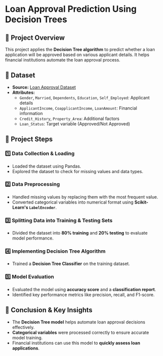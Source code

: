 # Loan Approval Prediction Using Decision Trees

## 📌 Project Overview
This project applies the **Decision Tree algorithm** to predict whether a loan application will be approved based on various applicant details. It helps financial institutions automate the loan approval process.

## 📌 Dataset
- **Source:** [Loan Approval Dataset](https://www.kaggle.com/datasets/architsharma01/loan-approval-prediction-dataset)
- **Attributes:**
  - `Gender`, `Married`, `Dependents`, `Education`, `Self_Employed`: Applicant details  
  - `ApplicantIncome`, `CoapplicantIncome`, `LoanAmount`: Financial information  
  - `Credit_History`, `Property_Area`: Additional factors  
  - `Loan_Status`: Target variable (Approved/Not Approved)

## 📌 Project Steps

### 1️⃣ Data Collection & Loading  
- Loaded the dataset using Pandas.  
- Explored the dataset to check for missing values and data types.  

### 2️⃣ Data Preprocessing  
- Handled missing values by replacing them with the most frequent value.  
- Converted categorical variables into numerical format using **Scikit-Learn's `LabelEncoder`**.  

### 3️⃣ Splitting Data into Training & Testing Sets  
- Divided the dataset into **80% training** and **20% testing** to evaluate model performance.  

### 4️⃣ Implementing Decision Tree Algorithm  
- Trained a **Decision Tree Classifier** on the training dataset.  

### 5️⃣ Model Evaluation  
- Evaluated the model using **accuracy score** and a **classification report**.  
- Identified key performance metrics like precision, recall, and F1-score.  

## 📌 Conclusion & Key Insights
- The **Decision Tree model** helps automate loan approval decisions effectively.  
- **Categorical variables** were processed correctly to ensure accurate model training.  
- Financial institutions can use this model to **quickly assess loan applications**.  

